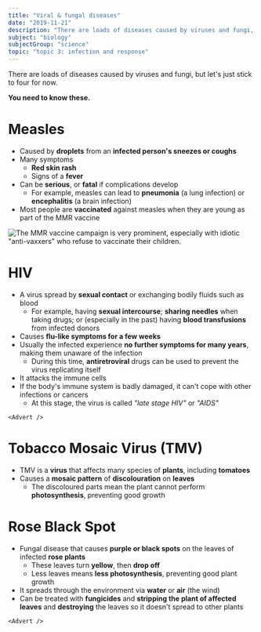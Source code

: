 ```yaml
---
title: "Viral & fungal diseases"
date: "2019-11-21"
description: "There are loads of diseases caused by viruses and fungi, but let's just stick to four for now."
subject: "biology"
subjectGroup: "science"
topic: "topic 3: infection and response"
---
```


There are loads of diseases caused by viruses and fungi, but let's just stick to four for now.

**You need to know these.**

# Measles

- Caused by **droplets** from an **infected person's sneezes or coughs**
- Many symptoms
  - **Red skin rash**
  - Signs of a **fever**
- Can be **serious**, or **fatal** if complications develop
  - For example, measles can lead to **pneumonia** (a lung infection) or **encephalitis** (a brain infection)
- Most people are **vaccinated** against measles when they are young as part of the MMR vaccine

![The MMR vaccine campaign is very prominent, especially with idiotic "anti-vaxxers" who refuse to vaccinate their children.](articles/biology/topic-3/mmr.jpg)

# HIV

- A virus spread by **sexual contact** or exchanging bodily fluids such as blood
  - For example, having **sexual intercourse**; **sharing needles** when taking drugs; or (especially in the past) having **blood transfusions** from infected donors
- Causes **flu-like symptoms for a few weeks**
- Usually the infected experience **no further symptoms for many years**, making them unaware of the infection
  - During this time, **antiretroviral** drugs can be used to prevent the virus replicating itself
- It attacks the immune cells
- If the body's immune system is badly damaged, it can't cope with other infections or cancers
  - At this stage, the virus is called _"late stage HIV"_ or _"AIDS"_

```react
<Advert />
```

# Tobacco Mosaic Virus (TMV)

- TMV is a **virus** that affects many species of **plants**, including **tomatoes**
- Causes a **mosaic pattern** of **discolouration** on **leaves**
  - The discoloured parts mean the plant cannot perform **photosynthesis**, preventing good growth

# Rose Black Spot

- Fungal disease that causes **purple or black spots** on the leaves of infected **rose plants**
  - These leaves turn **yellow**, then **drop off**
  - Less leaves means **less photosynthesis**, preventing good plant growth
- It spreads through the environment via **water** or **air** (the wind)
- Can be treated with **fungicides** and **stripping the plant of affected leaves** and **destroying** the leaves so it doesn't spread to other plants

```react
<Advert />
```
